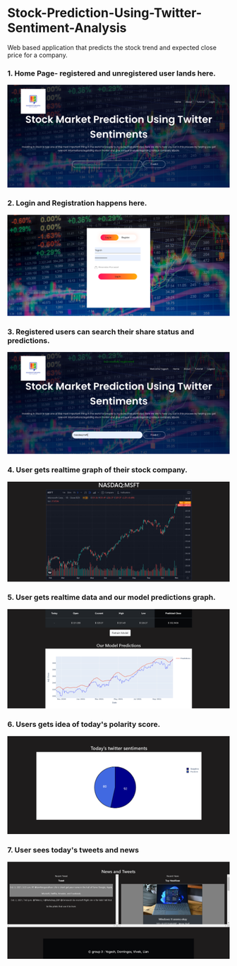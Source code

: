 # Stock-Prediction-Using-Twitter-Sentiment-Analysis
Web based application that predicts the stock trend and expected close price for a company.

### 1. Home Page- registered and unregistered user lands here.
<img src="https://github.com/ysnayal17/Stock-Prediction-Using-Twitter-Sentiment-Analysis/blob/main/screen%20shots/1.PNG">

### 2. Login and Registration happens here.
<img src="https://github.com/ysnayal17/Stock-Prediction-Using-Twitter-Sentiment-Analysis/blob/main/screen%20shots/2.PNG">

### 3. Registered users can search their share status and predictions.
<img src="https://github.com/ysnayal17/Stock-Prediction-Using-Twitter-Sentiment-Analysis/blob/main/screen%20shots/3.PNG">

### 4. User gets realtime graph of their stock company.
<img src="https://github.com/ysnayal17/Stock-Prediction-Using-Twitter-Sentiment-Analysis/blob/main/screen%20shots/4.PNG">

### 5. User gets realtime data and our model predictions graph.
<img src="https://github.com/ysnayal17/Stock-Prediction-Using-Twitter-Sentiment-Analysis/blob/main/screen%20shots/5.PNG">

### 6. Users gets idea of today's polarity score.
<img src="https://github.com/ysnayal17/Stock-Prediction-Using-Twitter-Sentiment-Analysis/blob/main/screen%20shots/6.PNG">

### 7. User sees today's tweets and news
<img src="https://github.com/ysnayal17/Stock-Prediction-Using-Twitter-Sentiment-Analysis/blob/main/screen%20shots/7.PNG">
